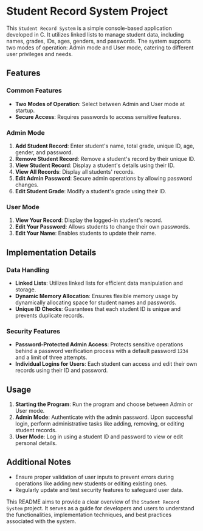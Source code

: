 # Student Record System Project

This `Student Record System` is a simple console-based application developed in C. It utilizes linked lists to manage student data, including names, grades, IDs, ages, genders, and passwords. The system supports two modes of operation: Admin mode and User mode, catering to different user privileges and needs.

## Features

### Common Features
- **Two Modes of Operation**: Select between Admin and User mode at startup.
- **Secure Access**: Requires passwords to access sensitive features.

### Admin Mode
1. **Add Student Record**: Enter student's name, total grade, unique ID, age, gender, and password.
2. **Remove Student Record**: Remove a student's record by their unique ID.
3. **View Student Record**: Display a student's details using their ID.
4. **View All Records**: Display all students' records.
5. **Edit Admin Password**: Secure admin operations by allowing password changes.
6. **Edit Student Grade**: Modify a student's grade using their ID.

### User Mode
1. **View Your Record**: Display the logged-in student's record.
2. **Edit Your Password**: Allows students to change their own passwords.
3. **Edit Your Name**: Enables students to update their name.

## Implementation Details

### Data Handling
- **Linked Lists**: Utilizes linked lists for efficient data manipulation and storage.
- **Dynamic Memory Allocation**: Ensures flexible memory usage by dynamically allocating space for student names and passwords.
- **Unique ID Checks**: Guarantees that each student ID is unique and prevents duplicate records.

### Security Features
- **Password-Protected Admin Access**: Protects sensitive operations behind a password verification process with a default password `1234` and a limit of three attempts.
- **Individual Logins for Users**: Each student can access and edit their own records using their ID and password.


## Usage

1. **Starting the Program**: Run the program and choose between Admin or User mode.
2. **Admin Mode**: Authenticate with the admin password. Upon successful login, perform administrative tasks like adding, removing, or editing student records.
3. **User Mode**: Log in using a student ID and password to view or edit personal details.

## Additional Notes

- Ensure proper validation of user inputs to prevent errors during operations like adding new students or editing existing ones.
- Regularly update and test security features to safeguard user data.

This README aims to provide a clear overview of the `Student Record System` project. It serves as a guide for developers and users to understand the functionalities, implementation techniques, and best practices associated with the system.